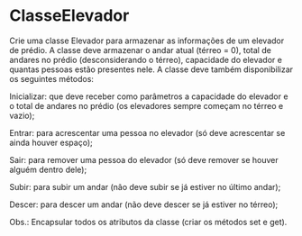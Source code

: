 # ClasseElevador

Crie uma classe Elevador para armazenar as informações de um elevador de prédio. A classe deve armazenar o andar atual (térreo = 0), total de andares no prédio (desconsiderando o térreo), capacidade do elevador e quantas pessoas estão presentes nele. A classe deve também disponibilizar os seguintes métodos:

Inicializar: que deve receber como parâmetros a capacidade do elevador e o total de andares no prédio (os elevadores sempre começam no térreo e vazio);

Entrar: para acrescentar uma pessoa no elevador (só deve acrescentar se ainda houver espaço);

Sair: para remover uma pessoa do elevador (só deve remover se houver alguém dentro dele);

Subir: para subir um andar (não deve subir se já estiver no último andar);

Descer: para descer um andar (não deve descer se já estiver no térreo);

Obs.: Encapsular todos os atributos da classe (criar os métodos set e get).
